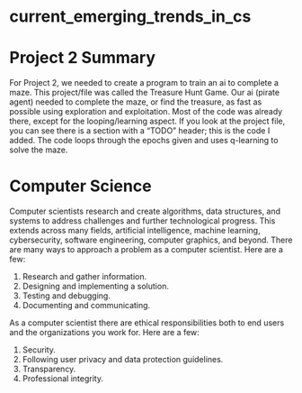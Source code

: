 # current_emerging_trends_in_cs

# Project 2 Summary

For Project 2, we needed to create a program to train an ai to complete a maze. This project/file was called the Treasure Hunt Game. Our ai (pirate agent) needed to complete the maze, or find the treasure, as fast as possible using exploration and exploitation. Most of the code was already there, except for the looping/learning aspect. If you look at the project file, you can see there is a section with a “TODO” header; this is the code I added. The code loops through the epochs given and uses q-learning to solve the maze.

# Computer Science

Computer scientists research and create algorithms, data structures, and systems to address challenges and further technological progress. This extends across many fields, artificial intelligence, machine learning, cybersecurity, software engineering, computer graphics, and beyond.
There are many ways to approach a problem as a computer scientist. Here are a few:
1.	Research and gather information.
2.	Designing and implementing a solution.
3.	Testing and debugging.
4.	Documenting and communicating.

As a computer scientist there are ethical responsibilities both to end users and the organizations you work for. Here are a few:
1.	Security.
2.	Following user privacy and data protection guidelines.
3.	Transparency.
4.	Professional integrity.
